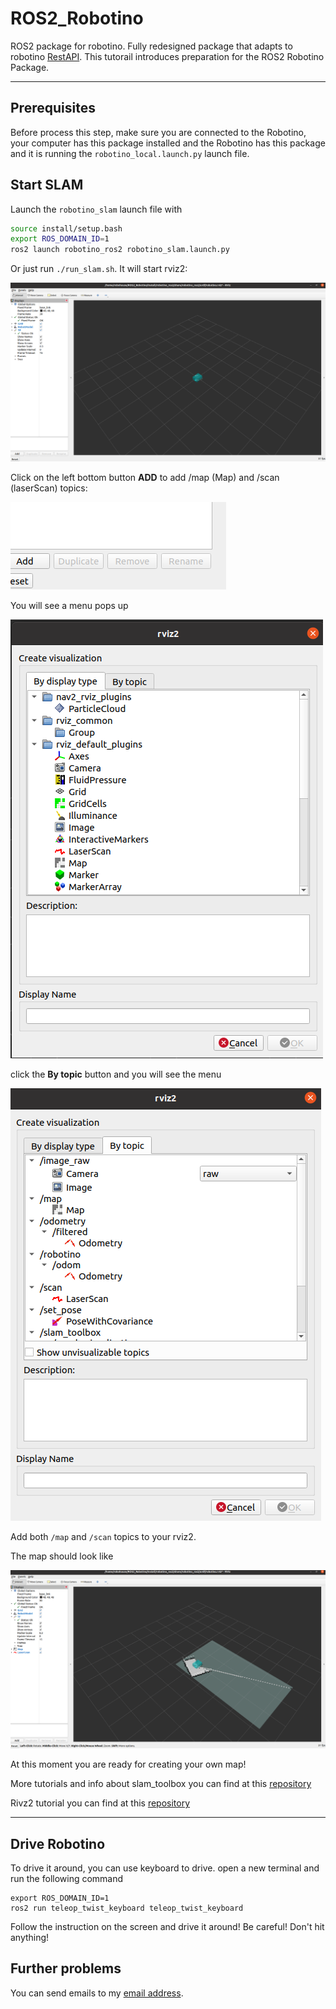 # ROS2_Robotino
ROS2 package for robotino.
Fully redesigned package that adapts to robotino [RestAPI](https://wiki.openrobotino.org/index.php?title=Rest_api).
This tutorail introduces preparation for the ROS2 Robotino Package.

---

## Prerequisites
Before process this step, make sure you are connected to the Robotino, your computer has this package installed and the Robotino has this package and it is running the `robotino_local.launch.py` launch file.

## Start SLAM 

Launch the `robotino_slam` launch file with
```sh
source install/setup.bash
export ROS_DOMAIN_ID=1
ros2 launch robotino_ros2 robotino_slam.launch.py
```
Or just run `./run_slam.sh`.
It will start rviz2:

![](start.png)


Click on the left bottom button **ADD** to add /map (Map) and /scan (laserScan) topics:

![](./add.png)

You will see a menu pops up

![](./add_item.png)

click the **By topic** button and you will see the menu

![](./add_topic.png)

Add both `/map` and `/scan` topics to your rviz2.

The map should look like 

![](final.png)

At this moment you are ready for creating your own map!

More tutorials and info about slam_toolbox you can find at this [repository](https://github.com/SteveMacenski/slam_toolbox)

Rivz2 tutorial you can find at this [repository](https://github.com/ros2/rviz)

---

## Drive Robotino
To drive it around, you can use keyboard to drive. open a new terminal and run the following command
```
export ROS_DOMAIN_ID=1
ros2 run teleop_twist_keyboard teleop_twist_keyboard
```

Follow the instruction on the screen and drive it around!
Be careful! Don't hit anything!

## Further problems
You can send emails to my [email address](ziang.qiu@gmail.com).